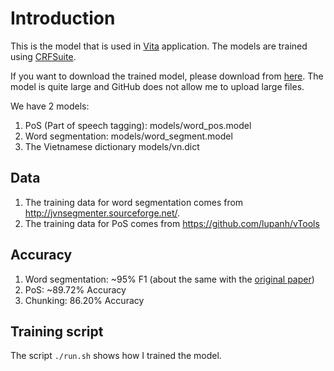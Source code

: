 # Introduction #
This is the model that is used in [Vita](https://github.com/truongdq/vita) application.
The models are trained using [CRFSuite](http://www.chokkan.org/software/crfsuite/).

If you want to download the trained model, please download from [here](https://www.dropbox.com/s/canq94xbmjoijbt/vita_model.zip?dl=0).
The model is quite large and GitHub does not allow me to upload large files.

We have 2 models:

1. PoS (Part of speech tagging): models/word_pos.model
2. Word segmentation: models/word_segment.model
3. The Vietnamese dictionary models/vn.dict

## Data ##

1. The training data for word segmentation comes from http://jvnsegmenter.sourceforge.net/.
2. The training data for PoS comes from https://github.com/lupanh/vTools

## Accuracy ##

1. Word segmentation: ~95% F1 (about the same with the [original paper](http://www.aclweb.org/anthology/Y06-1028))
2. PoS: ~89.72% Accuracy
2. Chunking: 86.20% Accuracy

## Training script ##
The script `./run.sh` shows how I trained the model.

